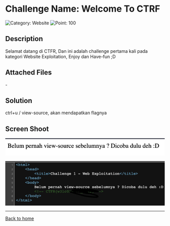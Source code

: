# Challenge Name: Welcome To CTRF

![Category: Website](https://img.shields.io/badge/Category-Website-lightgrey.svg)
![Point: 100](https://img.shields.io/badge/Score-100-brightgreen.svg)

## Description

Selamat datang di CTFR, Dan ini adalah challenge pertama kali pada kategori Website Exploitation, Enjoy dan Have-fun ;D

## Attached Files

\-

## Solution

ctrl+u / view-source, akan mendapatkan flagnya

## Screen Shoot

![image1](images/image1.png)

![image2](images/image2.png)

---

[Back to home](/CTFR/Web/)
